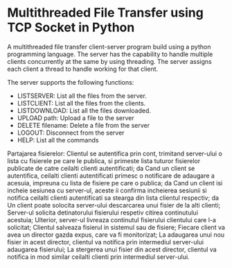 # Multithreaded File Transfer using TCP Socket in Python

A multithreaded file transfer client-server program build using a python programming language. The server has the capability to handle multiple clients concurrently at the same by using threading. The server assigns each client a thread to handle working for that client. 

The server supports the following functions:
 - LISTSERVER: List all the files from the server.
 - LISTCLIENT: List all the files from the clients.
 - LISTDOWNLOAD: List all the files downloaded.
 - UPLOAD path: Upload a file to the server
 - DELETE filename: Delete a file from the server
 - LOGOUT: Disconnect from the server
 - HELP: List all the commands


Partajarea fisierelor:
Clientul se autentifica prin cont, trimitand server-ului o lista cu fisierele pe care le publica, si primeste lista tuturor fisierelor publicate de catre ceilalti clienti autentificati; da
Cand un client se autentifica, ceilalti clienti autentificati primesc o notificare de adaugare a acesuia, impreuna cu lista de fisiere pe care o publica; da
Cand un client isi incheie sesiunea cu server-ul, aceste ii confirma incheierea sesiunii si notifica ceilalti clienti autentificati sa stearga din lista clientul respectiv; da
Un client poate solocita server-ului descarcarea unui fisier de la alti clienti;
Server-ul solicita detinatorului fisierului respetiv citirea continutului acestuia;
Ulterior, server-ul livreaza continutul fisierului clientului care l-a solicitat;
Clientul salveaza fisierul in sistemul sau de fisiere;
Fiecare client va avea un director gazda expus, care va fi monitorizat;
La adaugarea unui nou fisier in acest director, clientul va notifica prin intermediul server-ului adaugarea fisierului;
La stergerea unui fisier din acest director, clientul va notifica in mod similar ceilalti clienti prin intermediul server-ului.

 
